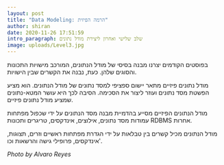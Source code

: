 ```yaml
---
layout: post
title: "Data Modeling: הרמה הפיזית"
author: shiran
date: 2020-11-26 17:51:59
intro_paragraph: שלב שלישי ואחרון ליצירת מודל נתונים
image: uploads/Level3.jpg
---
```


בפוסטים הקודמים יצרנו מבנה בסיסי של מודל הנתונים, המורכב מישויות התכונות והסוגים שלהן. כעת, נבנה את הקשרים שבין הישויות.

מודל נתונים פיזיים מתאר יישום ספציפי למסד נתונים של מודל הנתונים. 
הוא מציע הפשטת מסד נתונים ועוזר ליצור את הסכימה. הסיבה לכך היא עושר המטא-נתונים שמציע מודל נתונים פיזיים. 

מודל הנתונים הפיזיים מסייע בהדמיית מבנה מסד הנתונים על ידי שכפול מפתחות עמודות מסד נתונים, אילוצים, אינדקסים, טריגרים ותכונות RDBMS אחרות.

מודל הנתונים מכיל קשרים בין טבלאות על ידי הגדרת מפתחות ראשיים וזרים, תצוגות, אינדקסים, פרופילי גישה והרשאות וכו'.


*Photo by Alvaro Reyes*
